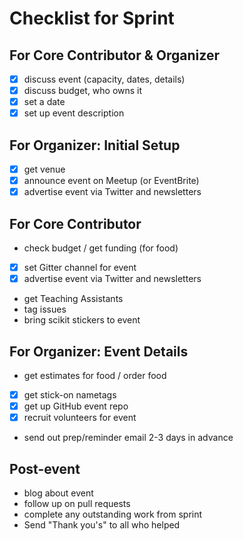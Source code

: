 # Checklist for Sprint

## For Core Contributor & Organizer
- [x] discuss event (capacity, dates, details)
- [x] discuss budget, who owns it
- [x] set a date
- [x] set up event description

## For Organizer: Initial Setup
- [x] get venue 
- [x] announce event on Meetup (or EventBrite)
- [x] advertise event via Twitter and newsletters

## For Core Contributor
- check budget / get funding (for food)
- [x] set Gitter channel for event
- [x] advertise event via Twitter and newsletters
- get Teaching Assistants
- tag issues
- bring scikit stickers to event

## For Organizer: Event Details
- get estimates for food / order food 
- [x] get stick-on nametags
- [x] get up GitHub event repo
- [x] recruit volunteers for event
- send out prep/reminder email 2-3 days in advance

## Post-event
- blog about event
- follow up on pull requests
- complete any outstanding work from sprint
- Send "Thank you's" to all who helped
